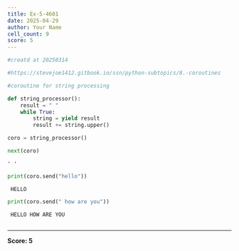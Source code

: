 ```yaml
---
title: Ex-5-4601
date: 2025-04-29
author: Your Name
cell_count: 9
score: 5
---
```


```python
#creatd at 20250314
```


```python
#https://stevejoe1412.gitbook.io/ssn/python-subtopics/8.-coroutines
```


```python
#coroutine for string processing
```


```python
def string_processor():
    result = " "
    while True:
        string = yield result
        result += string.upper()
```


```python
coro = string_processor()
```


```python
next(coro)
```




    ' '




```python
print(coro.send("hello"))
```

     HELLO



```python
print(coro.send(" how are you"))
```

     HELLO HOW ARE YOU



```python

```


---
**Score: 5**
